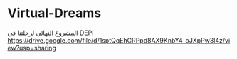 # Virtual-Dreams
المشروع النهائي لرحلتنا في DEPI
https://drive.google.com/file/d/1sptQqEhGRPpd8AX9KnbY4_oJXpPw3l4z/view?usp=sharing
